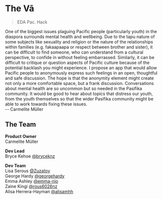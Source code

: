 # The Vā

> EDA Pac. Hack

One of the biggest issues plaguing Pacific people (particularly youth) in the diaspora surrounds mental health and wellbeing. Due to the tapu nature of some subjects like sexuality and religion or the nature of the relationships within families (e.g. fakaapaapa or respect between brother and sister), it can be difficult to find someone, who can understand from a cultural perspective, to confide in without feeling embarrassed. Similarly, it can be difficult to critique or question aspects of Pacific culture because of the potential backlash you might experience. I propose an app that would allow Pacific people to anonymously express such feelings in an open, thoughtful and safe discussion. The hope is that the anonymity element might create not only a more comfortable space, but a frank discussion. Conversations about mental health are so uncommon but so needed in the Pasifika community. It would be good to hear about topics that distress our youth, from the youth themselves so that the wider Pasifika community might be able to work towards fixing these issues.  
-- Carmelite Müller  

## The Team
**Product Owner**  
Carmelite Müller

**Dev Lead**  
Bryce Kehoe [@bryceknz](https://github.com/bryceknz)  

**Dev Team**  
Lisa Serous [@Zuzatoy](https://github.com/Zuzatoy)   
George Hardy [@georgehardy](https://github.com/georgehardy)  
Emma Ashley [@emma-nio](https://github.com/emmanio)  
Zaine Kingi [@rous6026nz](https://github.com/rous6026nz)  
Alisa Herrera-Hayman [@alisamhh](https://github.com/alisamhh)  
